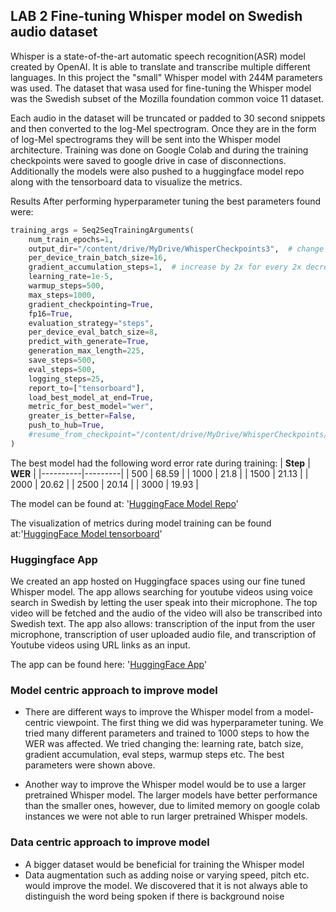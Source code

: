 ## LAB 2 Fine-tuning Whisper model on Swedish audio dataset
Whisper is a state-of-the-art automatic speech recognition(ASR) model created by OpenAI. It is able to translate and transcribe multiple different languages. In this project the "small" Whisper model with 244M parameters was used. The dataset that wasa used for fine-tuning the Whisper model was the Swedish subset of the Mozilla foundation common voice 11 dataset.  

Each audio in the dataset will be truncated or padded to 30 second snippets and then converted to the log-Mel spectrogram. Once they are in the form of log-Mel spectrograms they will be sent into the Whisper model architecture. Training was done on Google Colab and during the training checkpoints were saved to google drive in case of disconnections. Additionally the models were also pushed to a huggingface model repo along with the tensorboard data to visualize the metrics.

Results
After performing hyperparameter tuning the best parameters found were:
```python
training_args = Seq2SeqTrainingArguments(
    num_train_epochs=1,
    output_dir="/content/drive/MyDrive/WhisperCheckpoints3",  # change to a repo name of your choice
    per_device_train_batch_size=16,
    gradient_accumulation_steps=1,  # increase by 2x for every 2x decrease in batch size
    learning_rate=1e-5,
    warmup_steps=500,
    max_steps=1000,
    gradient_checkpointing=True,
    fp16=True,
    evaluation_strategy="steps",
    per_device_eval_batch_size=8,
    predict_with_generate=True,
    generation_max_length=225,
    save_steps=500,
    eval_steps=500,
    logging_steps=25,
    report_to=["tensorboard"],
    load_best_model_at_end=True,
    metric_for_best_model="wer",
    greater_is_better=False,
    push_to_hub=True,
    #resume_from_checkpoint="/content/drive/MyDrive/WhisperCheckpoints/checkpoint-500",
)
```
The best model had the following word error rate during training:
| **Step** | **WER** |
|----------|---------|
| 500      | 68.59   |
| 1000     | 21.8    |
| 1500     | 21.13   |
| 2000     | 20.62   |
| 2500     | 20.14   |
| 3000     | 19.93   |


The model can be found at: '[HuggingFace Model Repo](https://huggingface.co/Yulle/WhisperCheckpoints3/tree/main)'

The visualization of metrics during model training can be found at:'[HuggingFace Model tensorboard](https://huggingface.co/Yulle/WhisperCheckpoints3/tensorboard)'


### Huggingface App
We created an app hosted on Huggingface spaces using our fine tuned Whisper model. The app allows searching for youtube videos using voice search in Swedish by letting the user speak into their microphone. The top video will be fetched and the audio of the video will also be transcribed into Swedish text. The app also allows: transcription of the input from the user microphone, transcription of user uploaded audio file, and transcription of Youtube videos using URL links as an input. 

The app can be found here: '[HuggingFace App](https://huggingface.co/spaces/rezaqorbani/whisper-transcribe-swedish)'

### Model centric approach to improve model
* There are different ways to improve the Whisper model from a model-centric viewpoint. The first thing we did was hyperparameter tuning. We tried many different parameters and trained to 1000 steps to how the WER was affected. We tried changing the: learning rate, batch size, gradient accumulation, eval steps, warmup steps etc. The best parameters were shown above. 

* Another way to improve the Whisper model would be to use a larger pretrained Whisper model. The larger models have better performance than the smaller ones, however, due to limited memory on google colab instances we were not able to run larger pretrained Whisper models. 

### Data centric approach to improve model
* A bigger dataset would be beneficial for training the Whisper model
* Data augmentation such as adding noise or varying speed, pitch etc. would improve the model. We discovered that it is not always able to distinguish the word being spoken if there is background noise